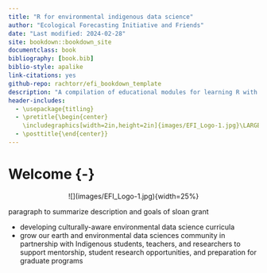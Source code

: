 ```yaml
--- 
title: "R for environmental indigenous data science"
author: "Ecological Forecasting Initiative and Friends"
date: "Last modified: 2024-02-28"
site: bookdown::bookdown_site
documentclass: book
bibliography: [book.bib]
biblio-style: apalike
link-citations: yes
github-repo: rachtorr/efi_bookdown_template
description: "A compilation of educational modules for learning R with environmental data "
header-includes:
  - \usepackage{titling}
  - \pretitle{\begin{center}
    \includegraphics[width=2in,height=2in]{images/EFI_Logo-1.jpg}\LARGE\\}
  - \posttitle{\end{center}}
---
```

# Welcome {-}

<center>
![](images/EFI_Logo-1.jpg){width=25%} 
</center>


paragraph to summarize description and goals of sloan grant

- developing culturally-aware environmental data science curricula 
- grow our earth and environmental data sciences community in partnership with Indigenous students, teachers, and researchers to support mentorship, student research opportunities, and preparation for graduate programs 



